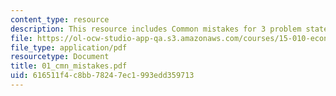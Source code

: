 ```yaml
---
content_type: resource
description: This resource includes Common mistakes for 3 problem statements.
file: https://ol-ocw-studio-app-qa.s3.amazonaws.com/courses/15-010-economic-analysis-for-business-decisions-fall-2004/616511f4c8bb78247ec1993edd359713_01_cmn_mistakes.pdf
file_type: application/pdf
resourcetype: Document
title: 01_cmn_mistakes.pdf
uid: 616511f4-c8bb-7824-7ec1-993edd359713
---
```

